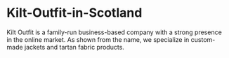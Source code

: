 # Kilt-Outfit-in-Scotland
Kilt Outfit is a family-run business-based company with a strong presence in the online market. As shown from the name, we specialize in custom-made jackets and tartan fabric products.

